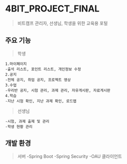 # 4BIT_PROJECT_FINAL

>비트캠프 관리자, 선생님, 학생을 위한 교육용 포털 

## 주요 기능

	

> 학생

	1.마이페이지
	-출석 리스트, 포인트 리스트, 개인정보 수정
	2.공지
	-전체 공지, 취업 공지, 프로젝트 영상
	3.수업
	-우리반 공지, 시험 관리, 과제 관리, 자유게시판, 자료게시판
	4.학습
	-지난 시험 확인, 지난 과제 확인, 로드맵
	
	

> 선생님

	-시험, 과제 출제 및 관리
	-학생 현황 관리
	

## 개발 환경

> 서버
	-Spring Boot
	-Spring Security
	-OAU
>클라이언트
<!--stackedit_data:
eyJoaXN0b3J5IjpbLTY3Njc3MzcyMiwyMTI0OTY4Njk3LC00MT
YxNTU3NzksLTE5NzU5Nzk1OTddfQ==
-->